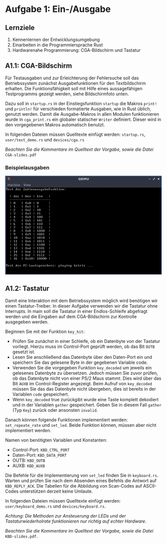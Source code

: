 # Aufgabe 1: Ein-/Ausgabe

## Lernziele
1. Kennenlernen der Entwicklungsumgebung
2. Einarbeiten in die Programmiersprache Rust
3. Hardwarenahe Programmierung: CGA-Bildschirm und Tastatur


## A1.1: CGA-Bildschirm
Für Testausgaben und zur Erleichterung der Fehlersuche soll das Betriebssystem zunächst Ausgabefunktionen für den Textbildschirm erhalten. Die Funktionsfähigkeit soll mit Hilfe eines aussagefähigen Testprogramms gezeigt werden, siehe Bildschirmfoto unten.

Dazu soll in `startup.rs` in der Einstiegsfunktion `startup` die Makros `print!` und `println!` für verschieden formatierte Ausgaben, wie in Rust üblich, genutzt werden. Damit die Ausgabe-Makros in allen Modulen funktionieren wurde in `cga_print.rs` ein globaler statischer `Writer`
definiert. Dieser wird in den vorgegebenen Makros automatisch benutzt.

In folgenden Dateien müssen Quelltexte einfügt werden: `startup.rs`, `user/text_demo.rs` und
`devices/cga.rs`

*Beachten Sie die Kommentare im Quelltext der Vorgabe, sowie die Datei* `CGA-slides.pdf`

### Beispielausgaben

![CGA](https://github.com/hhu-bsinfo/hhuTOSr/blob/aufgabe-1/img/cga.jpg)


## A1.2: Tastatur
Damit eine Interaktion mit dem Betriebssystem möglich wird benötigen wir einen Tastatur-Treiber. In dieser Aufgabe verwenden wir die Tastatur ohne Interrupts. In main soll die Tastatur in einer Endlos-Schleife abgefragt werden und die Eingaben auf dem CGA-Bildschirm zur Kontrolle ausgegeben werden. 

Beginnen Sie mit der Funktion `key_hit`:
- Prüfen Sie zunächst in einer Schleife, ob ein Datenbyte von der Tastatur vorliegt. Hierzu muss im Control-Port geprüft werden, ob das Bit `OUTB` gesetzt ist.
- Lesen Sie anschließend das Datenbyte über den Daten-Port ein und speichern Sie das gelesene Byte in der gegebenen Variable code.
- Verwenden Sie die vorgegeben Funktion `key_decoded` um jeweils ein gelesenes Datenbyte zu übersetzen. Jedoch müssen Sie zuvor prüfen, ob das Datenbyte nicht von einer PS/2 Maus stammt. Dies wird über das Bit `AUXB` im Control-Register angezeigt. Beim Aufruf von `key_decoded` müssen Sie das das Datenbyte nicht übergeben, dies ist bereits in der Variablen `code` gespeichert.
- Wenn `key_decoded` true zurückgibt wurde eine Taste komplett dekodiert und in der Variablen `gather` gespeichert. Geben Sie in diesem Fall `gather` (Typ `Key`) zurück oder ansonsten `invalid`. 

Danach können folgende Funktionen implementiert werden: `set_repeate_rate` und `set_led`. Beide Funktion können, müssen aber nicht implementiert werden.

Namen von benötigten Variablen und Konstanten:
- Control-Port: `KBD_CTRL_PORT`
- Daten-Port: `KBD_DATA_PORT`
- OUTB: `KBD_OUTB`
- AUXB: `KBD_AUXB`

Die Befehle für die Implementierung von `set_led` finden Sie in `keyboard.rs`. Warten und prüfen Sie nach dem Absenden eines Befehls die Antwort auf `KBD_REPLY_ACK`. 
Die Tabellen für die Abbildung von Scan-Codes auf ASCII-Codes unterstützen derzeit keine Umlaute.

In folgenden Dateien müssen Quelltexte einfügt werden: `user/keyboard_demo.rs` und
`devices/keyboard.rs`.

*Achtung:
Die Methoden zur Ansteuerung der LEDs und der Tastaturwiederholrate funktionieren nur richtig auf echter Hardware.*

*Beachten Sie die Kommentare im Quelltext der Vorgabe, sowie die Datei* `KBD-slides.pdf`.
